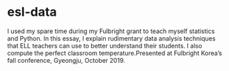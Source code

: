 # esl-data

I used my spare time during my Fulbright grant to teach myself statistics and Python. In this essay, I explain rudimentary data analysis techniques that ELL teachers can use to better understand their students. I also compute the perfect classroom temperature.Presented at Fulbright Korea’s fall conference, Gyeongju, October 2019.
